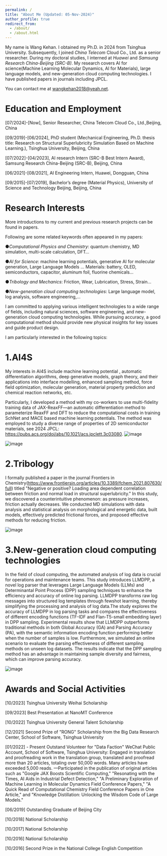 ```yaml
---
permalink: /
title: "About Me (Updated: 05-Nov-2024)"
author_profile: true
redirect_from: 
  - /about/
  - /about.html
---
```



My name is Wang Kehan. I obtained my Ph.D. in 2024 from Tsinghua University. Subsequently, I joined *China Telecom* Cloud Co., Ltd. as a senior researcher. During my doctoral studies, I interned at *Huawei* and *Samsung Research China-Beijing (SRC-B)*. My research covers AI for science(Machine Learning Molecular Dynamics, AI for Materials), large language models, and new-generation cloud computing technologies. I have published papers in journals including JPCL.

You can contact me at wangkehan2018@yeah.net.

Education and Employment
======
[07/2024]-[Now], Senior Researcher, China Telecom Cloud Co., Ltd.,Beijing, China

[09/2019]-[06/2024], PhD student (Mechanical Engineering, Ph.D. thesis title: Research on Structural Superlubricity Simulation Based on Machine Learning.), Tsinghua University, Beijing, China

[07/2022]-[04/2023], AI research Intern (SRC-B Best Intern Award), Samsung Research China-Beijing (SRC-B), Beijing, China

[06/2021]-[08/2021], AI Engineering Intern, Huawei, Dongguan, China

[09/2015]-[07/2019], Bachelor’s degree (Material Physics), University of Science and Technology Beijing, Beijing, China



Research Interests
======

More introductions to my current and previous research projects can be found in papers.

Following are some related keywords often appeared in my papers:

●*Computational Physics and Chemistry*: quantum chemistry, MD simulation, multi-scale calculation, DFT…

●*AI for Science*: machine learning potentials, generative AI for molecular generation, Large Language Models …
Materials: battery, OLED, semiconductors, capacitor, aluminum foil, fluorine chemicals…

●*Tribology and Mechanics*: Friction, Wear, Lubrication, Stress, Strain...

●*New-generation cloud computing technologies*: Large language model, log analysis, software engineering,...

I am committed to applying various intelligent technologies to a wide range of fields, including natural sciences, software engineering, and new-generation cloud computing technologies. While pursuing accuracy, a good computational method should provide new physical insights for key issues and guide product design.

I am particularly interested in the following topics:

1.AI4S
======

My interests in AI4S include machine learning potential , automatic differentiation algorithms, deep generative models, graph theory, and their applications into interface modelling, enhanced sampling method, force field optimization, molecular generation, material property prediction and chemical reaction networks, etc.



Particularly, I developed a method with my co-workers to use multi-fidelity training data of JAX-ReaxFF—an automatic differentiation method to parameterize ReaxFF and DFT to reduce the computational costs in training SchNet and MACE based machine learning potentials. The method was employed to study a diverse range of properties of 2D semiconductor materials, see 2024 JPCL: https://pubs.acs.org/doi/abs/10.1021/acs.jpclett.3c03080.
![image](https://github.com/user-attachments/assets/f196fcc4-dc85-4dfa-996c-410db5143d63)


![image](https://github.com/user-attachments/assets/548fbeab-676e-4e15-a2e1-ec4d34e7d7b7)


2.Tribology
======

I formally published a paper in the journal Frontiers in Chemistry(https://www.frontiersin.org/articles/10.3389/fchem.2021.807630/full) titled "Negative or positive? Loading area dependent correlation between friction and normal load in structural superlubricity." In this study, we discovered a counterintuitive phenomenon: as pressure increases, friction actually decreases. We conducted MD simulations with data analysis and statistical analysis on morphological and energetic data, built models, effectively predicted frictional forces, and proposed effective methods for reducing friction.


![image](https://github.com/user-attachments/assets/2dcd36d0-51ad-43ca-bd0b-3be19ba8f6c0)


3.New-generation cloud computing technologies
======

In the field of cloud computing, the automated analysis of log data is crucial for operations and maintenance teams. This study introduces LLMDPP, a novel log parser that leverages Large Language Models (LLMs) and Determinantal Point Process (DPP) sampling techniques to enhance the efficiency and accuracy of online log parsing. LLMDPP transforms raw log messages into structured log templates through fewshot learning, thereby simplifying the processing and analysis of log data.The study explores the accuracy of LLMDPP in log parsing tasks and compares the effectiveness of different encoding functions (TF-IDF and Flan-T5-small embedding layer) in DPP sampling. Experimental results show that LLMDPP outperforms traditional methods in both Global Accuracy (GA) and Parsing Accuracy (PA), with the semantic information encoding function performing better when the number of samples is low. Furthermore, we simulated an online scenario to evaluate the parsing effectiveness of different sampling methods on unseen
log datasets. The results indicate that the DPP sampling method has an advantage in maintaining sample diversity and fairness, which can improve parsing accuracy.

![image](https://github.com/user-attachments/assets/67172333-293d-4037-a5f0-bf6e6c40895e)



Awards and Social Activities
======
[10/2023]  Tsinghua University Weihai Scholarship

[09/2023]   Best Presentation at NanoMT Conference

[10/2022]   Tsinghua University General Talent Scholarship

[12/2021]  Second Prize of "RONG" Scholarship from the Big Data Research Center, School of Software, Tsinghua University

[01/2022] - Present    Outstand Volunteer for "Data Faction" WeChat Public Account, School of Software, Tsinghua University: Engaged in translation and proofreading work in the translation group, translated and proofread more than 20 articles, totaling over 50,000 words. Many articles have exceeded 5,000 reads.
—Participated in the publication of original articles such as "Google JAX Boosts Scientific Computing," "Resonating with the Times, AI Aids in Industrial Defect Detection," "A Preliminary Exploration of Machine Learning in Molecular Dynamics Field Conference Papers," "A Quick Read of Computational Chemistry Field Conference Papers in One Article," and "Knowledge Distillation: Unlocking the Wisdom Code of Large Models."

[06/2019]   Outstanding Graduate of Beijing City

[10/2018]  National Scholarship

[10/2017]   National Scholarship

[10/2016]   National Scholarship

[10/2016]   Second Prize in the National College English Competition


